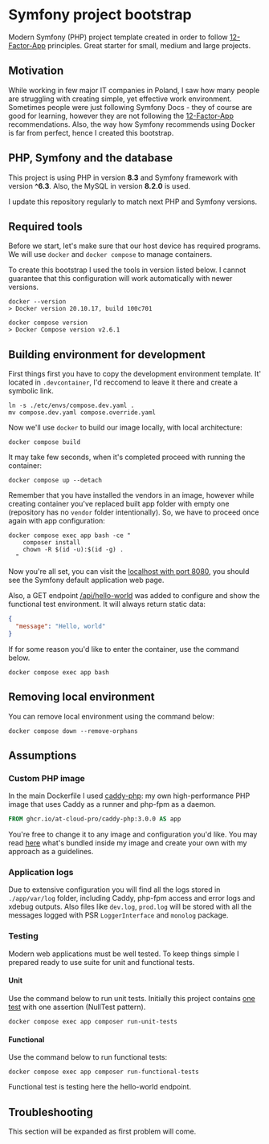 # Symfony project bootstrap

Modern Symfony (PHP) project template created in order to follow [12-Factor-App](https://12factor.net) principles. Great
starter for small, medium and large projects.

## Motivation

While working in few major IT companies in Poland, I saw how many people are struggling with creating simple, yet
effective work environment. Sometimes people were just following Symfony Docs - they of course are good for learning,
however they are not following the [12-Factor-App](https://12factor.net) recommendations. Also, the way how Symfony
recommends using Docker is far from perfect, hence I created this bootstrap.

## PHP, Symfony and the database

This project is using PHP in version **8.3** and Symfony framework with version **^6.3**.  Also, the MySQL in version
**8.2.0** is used.

I update this repository regularly to match next PHP and Symfony versions.

## Required tools

Before we start, let's make sure that our host device has required programs. We will use `docker` and `docker compose`
to manage containers.

To create this bootstrap I used the tools in version listed below. I cannot guarantee that this configuration will work
automatically with newer versions.

```shell
docker --version
> Docker version 20.10.17, build 100c701

docker compose version
> Docker Compose version v2.6.1
```

## Building environment for development

First things first you have to copy the development environment template. It' located in `.devcontainer`, I'd reccomend
to leave it there and create a symbolic link.

```shell
ln -s ./etc/envs/compose.dev.yaml .
mv compose.dev.yaml compose.override.yaml
```

Now we'll use `docker` to build our image locally, with local architecture:

```shell
docker compose build
```

It may take few seconds, when it's completed proceed with running the container:

```shell
docker compose up --detach
```

Remember that you have installed the vendors in an image, however while creating container you've replaced built app
folder with empty one (repository has no `vendor` folder intentionally). So, we have to proceed once again with app
configuration:

```shell
docker compose exec app bash -ce "
    composer install
    chown -R $(id -u):$(id -g) .
  "
```

Now you're all set, you can visit the [localhost with port 8080](http://localhost:8080), you should
see the Symfony default application web page.

Also, a GET endpoint [/api/hello-world](http://localhost:8080/api/hello-world) was added to configure and show the functional
test environment. It will always return static data:
```json
{
  "message": "Hello, world"
}
```

If for some reason you'd like to enter the container, use the command below.

```shell
docker compose exec app bash
```

## Removing local environment

You can remove local environment using the command below:

```shell
docker compose down --remove-orphans
```

## Assumptions

### Custom PHP image

In the main Dockerfile I used [caddy-php](https://github.com/at-cloud-pro/caddy-php-image): my own high-performance PHP
image that uses Caddy as a runner and php-fpm as a daemon.

```dockerfile
FROM ghcr.io/at-cloud-pro/caddy-php:3.0.0 AS app
```

You're free to change it to any image and configuration you'd like. You may read
[here](https://github.com/at-cloud-pro/caddy-php-image/README.md) what's bundled inside my image and create your own
with my approach as a guidelines.

### Application logs

Due to extensive configuration you will find all the logs stored in `./app/var/log` folder, including Caddy, php-fpm
access and error logs and xdebug outputs. Also files like `dev.log`, `prod.log` will be stored with all the messages
logged with PSR `LoggerInterface` and `monolog` package.

### Testing

Modern web applications must be well tested. To keep things simple I prepared ready to use suite for unit and functional
tests.

#### Unit
Use the command below to run unit tests. Initially this project contains
[one test](https://github.com/oskarbarcz/symfony-bootstrap/app/tests/NullTest.php) with one assertion
(NullTest pattern).

```
docker compose exec app composer run-unit-tests
```

#### Functional

Use the command below to run functional tests:

```
docker compose exec app composer run-functional-tests
```

Functional test is testing here the hello-world endpoint.

## Troubleshooting

This section will be expanded as first problem will come.
